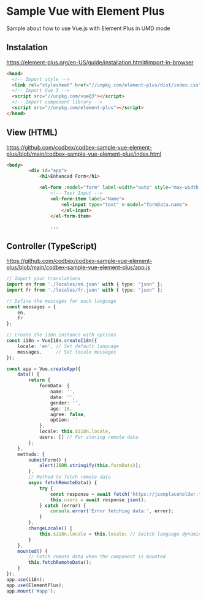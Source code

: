 # Sample Vue with Element Plus

Sample about how to use Vue.js with Element Plus in UMD mode

## Instalation

https://element-plus.org/en-US/guide/installation.html#import-in-browser

```html
<head>
  <!-- Import style -->
  <link rel="stylesheet" href="//unpkg.com/element-plus/dist/index.css" />
  <!-- Import Vue 3 -->
  <script src="//unpkg.com/vue@3"></script>
  <!-- Import component library -->
  <script src="//unpkg.com/element-plus"></script>
</head>
```

## View (HTML)

https://github.com/codbex/codbex-sample-vue-element-plus/blob/main/codbex-sample-vue-element-plus/index.html

```html
<body>
        <div id="app">
            <h1>Enhanced Form</h1>

            <el-form :model="form" label-width="auto" style="max-width: 600px" @submit.prevent="submitForm">
                <!-- Text Input -->
                <el-form-item label="Name">
                    <el-input type="text" v-model="formData.name">
                    </el-input>
                </el-form-item>

                ...
```

## Controller (TypeScript)

https://github.com/codbex/codbex-sample-vue-element-plus/blob/main/codbex-sample-vue-element-plus/app.js

```typescript
// Import your translations
import en from './locales/en.json' with { type: "json" };
import fr from './locales/fr.json' with { type: "json" };

// Define the messages for each language
const messages = {
    en,
    fr
};

// Create the i18n instance with options
const i18n = VueI18n.createI18n({
    locale: 'en', // Set default language
    messages,     // Set locale messages
});

const app = Vue.createApp({
    data() {
        return {
            formData: {
                name: '',
                date: '',
                gender: '',
                age: 18,
                agree: false,
                option: ''
            },
            locale: this.$i18n.locale,
            users: [] // For storing remote data
        };
    },
    methods: {
        submitForm() {
            alert(JSON.stringify(this.formData));
        },
        // Method to fetch remote data
        async fetchRemoteData() {
            try {
                const response = await fetch('https://jsonplaceholder.typicode.com/users');
                this.users = await response.json();
            } catch (error) {
                console.error('Error fetching data:', error);
            }
        },
        changeLocale() {
            this.$i18n.locale = this.locale; // Switch language dynamically
        }
    },
    mounted() {
        // Fetch remote data when the component is mounted
        this.fetchRemoteData();
    }
});
app.use(i18n);
app.use(ElementPlus);
app.mount('#app');
```
